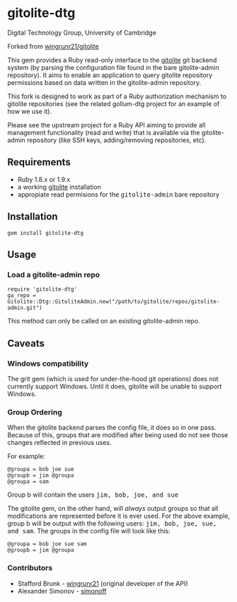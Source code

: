 # gitolite-dtg #
Digital Technology Group, University of Cambridge

Forked from [wingrunr21/gitolite](https://github.com/wingrunr21/gitolite)

This gem provides a Ruby read-only interface to the [gitolite](https://github.com/sitaramc/gitolite) git backend system 
(by parsing the configuration file found in the bare gitolite-admin repository).  It aims to enable an application to query
gitolite repository permissions based on data written in the gitolite-admin repository. 

This fork is designed to work as part of a Ruby authorization mechanism to gitolite repositories (see the related
gollum-dtg project for an example of how we use it).

Please see the upstream project for a Ruby API aiming to provide all management functionality (read and write) that is 
available via the gitolite-admin repository (like SSH keys, adding/removing repositories, etc). 


## Requirements ##
* Ruby 1.8.x or 1.9.x
* a working [gitolite](https://github.com/sitaramc/gitolite) installation
* appropiate read permisions for the <tt>gitolite-admin</tt> bare repository

## Installation ##

    gem install gitolite-dtg

## Usage ##

### Load a gitolite-admin repo ###

    require 'gitolite-dtg'
    ga_repo = Gitolite::Dtg::GitoliteAdmin.new("/path/to/gitolite/repos/gitolite-admin.git")

This method can only be called on an existing gitolite-admin repo.

## Caveats ##
### Windows compatibility ###
The grit gem (which is used for under-the-hood git operations) does not currently support Windows.  Until it does, gitolite will be unable to support Windows.

### Group Ordering ###
When the gitolite backend parses the config file, it does so in one pass.  Because of this, groups that are modified after being used do not see those changes reflected in previous uses.

For example:

    @groupa = bob joe sue
    @groupb = jim @groupa
    @groupa = sam

Group b will contain the users <tt>jim, bob, joe, and sue</tt>

The gitolite gem, on the other hand, will <em>always</em> output groups so that all modifications are represented before it is ever used.  For the above example, group b will be output with the following users: <tt>jim, bob, joe, sue, and sam</tt>.  The groups in the config file will look like this:

    @groupa = bob joe sue sam
    @groupb = jim @groupa


### Contributors ###
* Stafford Brunk - [wingrunr21](https://github.com/wingrunr21) (original developer of the API)
* Alexander Simonov - [simonoff](https://github.com/simonoff)
